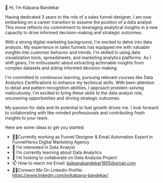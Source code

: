 👋 Hi, I’m Kalpana Bandekar

Having dedicated 3 years to the role of a sales funnel designer, I am now embarking on a career transition to assume the position of a data analyst. This move reflects my commitment to leveraging analytical insights in a new capacity to drive informed decision-making and strategic outcomes.

With a strong digital marketing background, I'm excited to delve into data analysis. My experience in sales funnels has equipped me with valuable insights into customer behavior and trends. I'm skilled in using data visualization tools, spreadsheets, and marketing analytics platforms. As I shift gears, I'm enthusiastic about extracting actionable insights from complex datasets and aiding informed decision-making.

I'm committed to continuous learning, pursuing relevant courses like Data Analytics Certifications to enhance my technical skills. With keen attention to detail and pattern recognition abilities, I approach problem-solving meticulously. I'm excited to bring these skills to the data analyst role, uncovering opportunities and driving strategic outcomes.

My passion for data and its potential to fuel growth drives me. I look forward to collaborating with like-minded professionals and contributing fresh insights to your team. 

Here are some ideas to get you started:
- 👩‍💻Currently working as Funnel Designer & Email Automation Expert in FunnelHeros Digital Marketing Agency
- 👀 I’m interested in Data Analyst 
- 🌱 I’m currently learning about Data Analytics
- 💞️ I’m looking to collaborate on Data Analysis Project
- 📫 How to reach me Email: kalpanabandekar1955@gmail.com
- 👩‍💻Connect Me On Linkedin Profile: https://www.linkedin.com/in/kalpana-bandekar/

<!---
KalpanaBandekar/KalpanaBandekar is a ✨ special ✨ repository because its `README.md` (this file) appears on your GitHub profile.
You can click the Preview link to take a look at your changes.
--->
